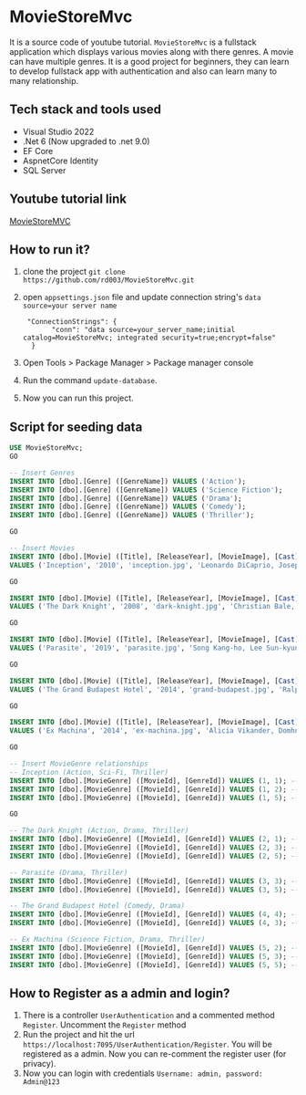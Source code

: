 # MovieStoreMvc

It is a source code of youtube tutorial. `MovieStoreMvc` is a fullstack application which displays various movies along with there genres. A movie can have multiple genres. It is a good project for beginners, they can learn to develop fullstack app with authentication and also can learn many to many relationship.

## Tech stack and tools used

- Visual Studio 2022
- .Net 6 (Now upgraded to .net 9.0)
- EF Core
- AspnetCore Identity
- SQL Server

## Youtube tutorial link

[MovieStoreMVC](youtu.be/cQ3HH0MJqDs)

## How to run it?

1. clone the project
   `git clone https://github.com/rd003/MovieStoreMvc.git`
2. open `appsettings.json` file and update connection string's `data source=your server name`
   
   ``` 
    "ConnectionStrings": {
          "conn": "data source=your_server_name;initial catalog=MovieStoreMvc; integrated security=true;encrypt=false"
     }
   ```
3. Open Tools > Package Manager > Package manager console
4. Run the command `update-database`.
5. Now you can run this project.

## Script for seeding data

```sql
USE MovieStoreMvc;
GO

-- Insert Genres
INSERT INTO [dbo].[Genre] ([GenreName]) VALUES ('Action');
INSERT INTO [dbo].[Genre] ([GenreName]) VALUES ('Science Fiction');
INSERT INTO [dbo].[Genre] ([GenreName]) VALUES ('Drama');
INSERT INTO [dbo].[Genre] ([GenreName]) VALUES ('Comedy');
INSERT INTO [dbo].[Genre] ([GenreName]) VALUES ('Thriller');

GO

-- Insert Movies
INSERT INTO [dbo].[Movie] ([Title], [ReleaseYear], [MovieImage], [Cast], [Director])
VALUES ('Inception', '2010', 'inception.jpg', 'Leonardo DiCaprio, Joseph Gordon-Levitt, Ellen Page', 'Christopher Nolan');

GO

INSERT INTO [dbo].[Movie] ([Title], [ReleaseYear], [MovieImage], [Cast], [Director])
VALUES ('The Dark Knight', '2008', 'dark-knight.jpg', 'Christian Bale, Heath Ledger, Aaron Eckhart', 'Christopher Nolan');

GO

INSERT INTO [dbo].[Movie] ([Title], [ReleaseYear], [MovieImage], [Cast], [Director])
VALUES ('Parasite', '2019', 'parasite.jpg', 'Song Kang-ho, Lee Sun-kyun, Cho Yeo-jeong', 'Bong Joon-ho');

GO

INSERT INTO [dbo].[Movie] ([Title], [ReleaseYear], [MovieImage], [Cast], [Director])
VALUES ('The Grand Budapest Hotel', '2014', 'grand-budapest.jpg', 'Ralph Fiennes, Tony Revolori, Saoirse Ronan', 'Wes Anderson');

GO

INSERT INTO [dbo].[Movie] ([Title], [ReleaseYear], [MovieImage], [Cast], [Director])
VALUES ('Ex Machina', '2014', 'ex-machina.jpg', 'Alicia Vikander, Domhnall Gleeson, Oscar Isaac', 'Alex Garland');

GO

-- Insert MovieGenre relationships
-- Inception (Action, Sci-Fi, Thriller)
INSERT INTO [dbo].[MovieGenre] ([MovieId], [GenreId]) VALUES (1, 1); -- Action
INSERT INTO [dbo].[MovieGenre] ([MovieId], [GenreId]) VALUES (1, 2); -- Sci-Fi
INSERT INTO [dbo].[MovieGenre] ([MovieId], [GenreId]) VALUES (1, 5); -- Thriller

GO

-- The Dark Knight (Action, Drama, Thriller)
INSERT INTO [dbo].[MovieGenre] ([MovieId], [GenreId]) VALUES (2, 1); -- Action
INSERT INTO [dbo].[MovieGenre] ([MovieId], [GenreId]) VALUES (2, 3); -- Drama
INSERT INTO [dbo].[MovieGenre] ([MovieId], [GenreId]) VALUES (2, 5); -- Thriller

-- Parasite (Drama, Thriller)
INSERT INTO [dbo].[MovieGenre] ([MovieId], [GenreId]) VALUES (3, 3); -- Drama
INSERT INTO [dbo].[MovieGenre] ([MovieId], [GenreId]) VALUES (3, 5); -- Thriller

-- The Grand Budapest Hotel (Comedy, Drama)
INSERT INTO [dbo].[MovieGenre] ([MovieId], [GenreId]) VALUES (4, 4); -- Comedy
INSERT INTO [dbo].[MovieGenre] ([MovieId], [GenreId]) VALUES (4, 3); -- Drama

-- Ex Machina (Science Fiction, Drama, Thriller)
INSERT INTO [dbo].[MovieGenre] ([MovieId], [GenreId]) VALUES (5, 2); -- Sci-Fi
INSERT INTO [dbo].[MovieGenre] ([MovieId], [GenreId]) VALUES (5, 3); -- Drama
INSERT INTO [dbo].[MovieGenre] ([MovieId], [GenreId]) VALUES (5, 5); -- Thriller

```

## How to Register as a admin and login?

1. There is a controller `UserAuthentication` and a commented method `Register`. Uncomment the `Register` method
2. Run the project and hit the url `https://localhost:7095/UserAuthentication/Register`. You will be registered as a admin. Now you can re-comment the register user (for privacy).
3. Now you can login with credentials `Username: admin, password: Admin@123`
